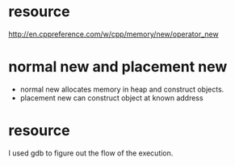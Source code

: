 # resource
http://en.cppreference.com/w/cpp/memory/new/operator_new

# normal new and placement new
- normal new allocates memory in heap and construct objects.
- placement new can construct object at known address

# resource
I used gdb to figure out the flow of the execution.
